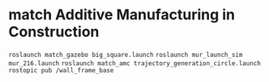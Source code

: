 # match Additive Manufacturing in Construction

```roslaunch match_gazebo big_square.launch```
```roslaunch mur_launch_sim mur_216.launch```
```roslaunch match_amc trajectory_generation_circle.launch```
```rostopic pub /wall_frame_base```